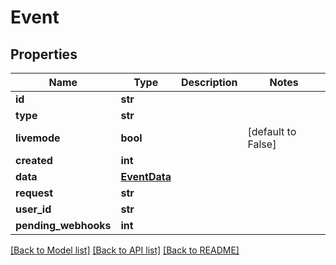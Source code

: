 # Event

## Properties
Name | Type | Description | Notes
------------ | ------------- | ------------- | -------------
**id** | **str** |  | 
**type** | **str** |  | 
**livemode** | **bool** |  | [default to False]
**created** | **int** |  | 
**data** | [**EventData**](EventData.md) |  | 
**request** | **str** |  | 
**user_id** | **str** |  | 
**pending_webhooks** | **int** |  | 

[[Back to Model list]](../README.md#documentation-for-models) [[Back to API list]](../README.md#documentation-for-api-endpoints) [[Back to README]](../README.md)


